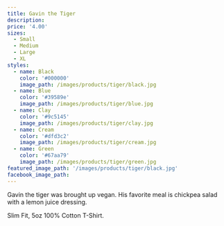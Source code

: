 ```yaml
---
title: Gavin the Tiger
description:
price: '4.00'
sizes:
  - Small
  - Medium
  - Large
  - XL
styles:
  - name: Black
    color: '#000000'
    image_path: /images/products/tiger/black.jpg
  - name: Blue
    color: '#39589e'
    image_path: /images/products/tiger/blue.jpg
  - name: Clay
    color: '#9c5145'
    image_path: /images/products/tiger/clay.jpg
  - name: Cream
    color: '#dfd3c2'
    image_path: /images/products/tiger/cream.jpg
  - name: Green
    color: '#67aa79'
    image_path: /images/products/tiger/green.jpg
featured_image_path: '/images/products/tiger/black.jpg'
facebook_image_path:
---
```


Gavin the tiger was brought up vegan. His favorite meal is chickpea salad with a lemon juice dressing.

Slim Fit, 5oz 100% Cotton T-Shirt.
